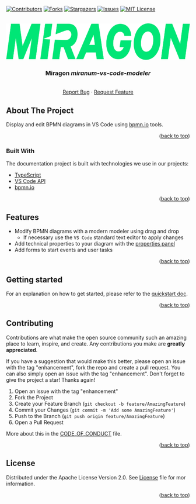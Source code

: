 <div id="top"></div>

<!-- PROJECT SHIELDS -->
[![Contributors][contributors-shield]][contributors-url]
[![Forks][forks-shield]][forks-url]
[![Stargazers][stars-shield]][stars-url]
[![Issues][issues-shield]][issues-url]
[![MIT License][license-shield]][license-url]
<!-- END OF PROJECT SHIELDS -->

<!-- PROJECT LOGO -->
<br />
<div align="center">
  <a href="#">
    <img src="images/logo.png" alt="Logo" height="100">
  </a>

<h3 align="center">Miragon <i>miranum-vs-code-modeler</i></h3>

  <p align="center">
    <i></i>
    <br /><a href="https://github.com/FlowSquad/miranum-vs-code-modeler/issues">Report Bug</a>
    ·
    <a href="https://github.com/FlowSquad/miranum-vs-code-modeler/pulls">Request Feature</a>
  </p>
</div>

## About The Project

Display and edit BPMN diagrams in VS Code using [bpmn.io](https://bpmn.io/) tools.

<p align="right">(<a href="#top">back to top</a>)</p>

### Built With

The documentation project is built with technologies we use in our projects:

* [TypeScript](https://www.typescriptlang.org/)
* [VS Code API](https://code.visualstudio.com/api/references/vscode-api)
* [bpmn.io](https://bpmn.io/)

<p align="right">(<a href="#top">back to top</a>)</p>

## Features

* Modify BPMN diagrams with a modern modeler using drag and drop
    * If necessary use the `VS Code` standard text editor to apply changes
* Add technical properties to your diagram with the [properties panel](https://github.com/bpmn-io/bpmn-js-properties-panel)
* Add forms to start events and user tasks

<p align="right">(<a href="#top">back to top</a>)</p>

## Getting started

For an explanation on how to get started, please refer to the [quickstart doc](docs/quickstart.md).

<p align="right">(<a href="#top">back to top</a>)</p>

<!--
## Documentation

For all further documentation, please refer to the [documentations doc](docs/extension/documentation.md).

<p align="right">(<a href="#top">back to top</a>)</p>
-->

## Contributing

Contributions are what make the open source community such an amazing place to learn, inspire, and create. Any contributions you make are **greatly appreciated**.

If you have a suggestion that would make this better, please open an issue with the tag "enhancement", fork the repo and create a pull request. You can also simply open an issue with the tag "enhancement".
Don't forget to give the project a star! Thanks again!

1. Open an issue with the tag "enhancement"
2. Fork the Project
3. Create your Feature Branch (`git checkout -b feature/AmazingFeature`)
4. Commit your Changes (`git commit -m 'Add some AmazingFeature'`)
5. Push to the Branch (`git push origin feature/AmazingFeature`)
6. Open a Pull Request

More about this in the [CODE_OF_CONDUCT](CODE_OF_CONDUCT.md) file.

<p align="right">(<a href="#top">back to top</a>)</p>

## License

Distributed under the Apache License Version 2.0. See [License](LICENSE) file for mor information.

<p align="right">(<a href="#top">back to top</a>)</p>

<!-- MARKDOWN LINKS & IMAGES -->
<!-- https://www.markdownguide.org/basic-syntax/#reference-style-links -->
[contributors-shield]: https://img.shields.io/github/contributors/FlowSquad/vs-code-bpmn-modeler.svg?style=for-the-badge
[contributors-url]: https://github.com/FlowSquad/miranum-vs-code-modeler/graphs/contributors
[forks-shield]: https://img.shields.io/github/forks/FlowSquad/vs-code-bpmn-modeler.svg?style=for-the-badge
[forks-url]: https://github.com/FlowSquad/miranum-vs-code-modeler/network/members
[stars-shield]: https://img.shields.io/github/stars/FlowSquad/vs-code-bpmn-modeler.svg?style=for-the-badge
[stars-url]: https://github.com/FlowSquad/miranum-vs-code-modeler/stargazers
[issues-shield]: https://img.shields.io/github/issues/FlowSquad/vs-code-bpmn-modeler.svg?style=for-the-badge
[issues-url]: https://github.com/FlowSquad/miranum-vs-code-modeler/issues
[license-shield]: https://img.shields.io/github/license/FlowSquad/vs-code-bpmn-modeler.svg?style=for-the-badge
[license-url]: https://github.com/FlowSquad/miranum-vs-code-modeler/blob/main/LICENSE